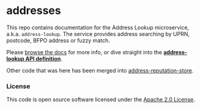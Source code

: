 
# addresses

This repo contains documentation for the Address Lookup microservice, a.k.a. `address-lookup`.
The service provides address searching by UPRN, postcode, BFPO address or fuzzy match.

Please [browse the docs](docs) for more info, or dive straight into 
the [**address-lookup API definition**](docs/address-lookup/address-lookup-api.md).

Other code that was here has been merged into [address-reputation-store](https://github.com/hmrc/address-reputation-store).

### License

This code is open source software licensed under the [Apache 2.0 License]("http://www.apache.org/licenses/LICENSE-2.0.html").
